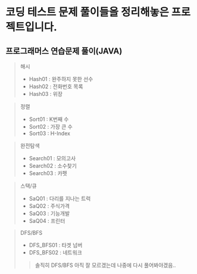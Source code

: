 
# 코딩 테스트 문제 풀이들을 정리해놓은 프로젝트입니다.

## 프로그래머스 연습문제 풀이(JAVA)
> 해시
>* Hash01 : 완주하지 못한 선수
>*  Hash02 : 전화번호 목록 
>* Hash03 : 위장

> 정렬
>*  Sort01 : K번째 수
>* Sort02 : 가장 큰 수
>* Sort03 : H-Index

> 완전탐색
>* Search01 :  모의고사
>* Search02 : 소수찾기
>* Search03 : 카펫

> 스택/큐
>* SaQ01 : 다리를 지나는 트럭
>* SaQ02 : 주식가격
>* SaQ03 : 기능개발
>* SaQ04 : 프린터

> DFS/BFS
>* DFS_BFS01 : 타겟 넘버
>* DFS_BFS02 : 네트워크
>> 솔직히 DFS/BFS 아직 잘 모르겠는데 나중에 다시 풀어봐야겠음..
